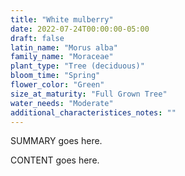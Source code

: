 ```yaml
---
title: "White mulberry"
date: 2022-07-24T00:00:00-05:00
draft: false
latin_name: "Morus alba"
family_name: "Moraceae"
plant_type: "Tree (deciduous)"
bloom_time: "Spring"
flower_color: "Green"
size_at_maturity: "Full Grown Tree"
water_needs: "Moderate"
additional_characteristices_notes: ""
---
```


SUMMARY goes here.

<!--more-->

CONTENT goes here.